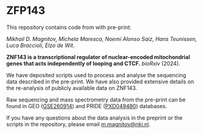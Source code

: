 # ZFP143

This repository contains code from with pre-print:

*Mikhail D. Magnitov, Michela Maresca, Noemí Alonso Saiz, Hans Teunissen, Luca Braccioli, Elzo de Wit*.

**ZNF143 is a transcriptional regulator of nuclear-encoded mitochondrial genes that acts independently of looping and CTCF.** *bioRxiv* (2024).

We have deposited scripts used to process and analyse the sequencing data described in the pre-print. We have also provided extensive details on the re-analysis of publicly available data on ZNF143.

Raw sequencing and mass spectrometry data from the pre-print can be found in GEO ([GSE260914](https://www.ncbi.nlm.nih.gov/geo/query/acc.cgi?acc=GSE260914)) and PRIDE ([PXD049480](https://www.ebi.ac.uk/pride/archive/projects/PXD049480)) databases.

If you have any questions about the data analysis in the preprint or the scripts in the repository, please email m.magnitov@nki.nl.
